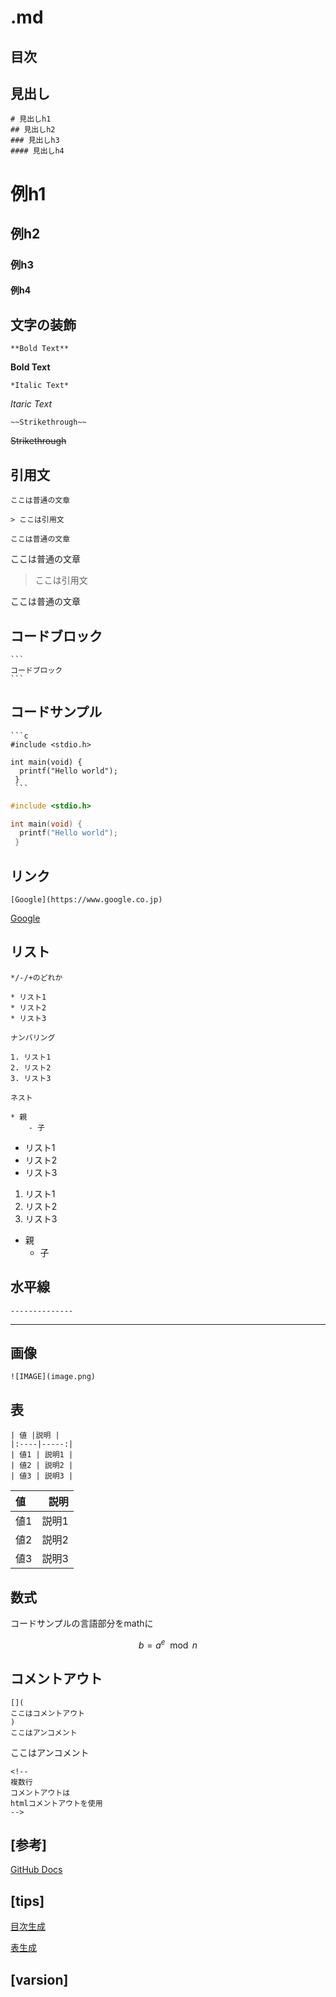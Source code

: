 # .md

## 目次


## 見出し
```
# 見出しh1
## 見出しh2
### 見出しh3
#### 見出しh4
```
# 例h1
## 例h2
### 例h3
#### 例h4

## 文字の装飾

```
**Bold Text**
```
**Bold Text**

```
*Italic Text*
```
*Itaric Text*

```
~~Strikethrough~~
```
~~Strikethrough~~


## 引用文

```
ここは普通の文章

> ここは引用文

ここは普通の文章
```

ここは普通の文章

> ここは引用文

ここは普通の文章


## コードブロック

````
```
コードブロック
```
````

## コードサンプル

````
```c
#include <stdio.h>

int main(void) {
  printf("Hello world");
 }
 ```
````
```c
#include <stdio.h>

int main(void) {
  printf("Hello world");
 }
 ```

## リンク

```
[Google](https://www.google.co.jp)
```
[Google](https://www.google.co.jp)

## リスト

```
*/-/+のどれか

* リスト1
* リスト2
* リスト3

ナンバリング

1. リスト1
2. リスト2
3. リスト3

ネスト

* 親
    - 子

```
* リスト1
* リスト2
* リスト3

1. リスト1
2. リスト2
3. リスト3

* 親
    - 子

## 水平線

```
--------------
```

--------------

## 画像

```
![IMAGE](image.png)
```

## 表

```
| 値 |説明 |
|:----|-----:|
| 値1 | 説明1 |
| 値2 | 説明2 |
| 値3 | 説明3 |

```

| 値 |説明 |
|:----|-----:|
| 値1 | 説明1 |
| 値2 | 説明2 |
| 値3 | 説明3 |

## 数式

コードサンプルの言語部分をmathに

```math
b = a^e \mod n
```

## コメントアウト

```
[](
ここはコメントアウト
)
ここはアンコメント
```

[](
ここはコメントアウト
)
ここはアンコメント

```
<!--
複数行
コメントアウトは
htmlコメントアウトを使用
-->

```
<!--
複数行
コメントアウトは
htmlコメントアウトを使用
-->

[参考]
-------------
[GitHub Docs](https://docs.github.com/ja)

[tips]
-------------

[目次生成](https://markdown-convert.com/ja/tool/in-page-link)


[表生成](https://markdown-convert.com/en/tool/table)


[varsion]
-----------------

